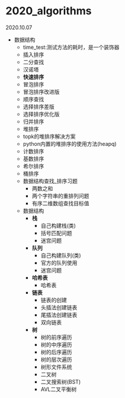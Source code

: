# 2020_algorithms
2020.10.07

* 数据结构
  * time_test:测试方法的耗时，是一个装饰器
  * 插入排序
  * 二分查找
  * 汉诺塔
  * **快速排序**
  * 冒泡排序
  * 冒泡排序改进版
  * 顺序查找
  * 选择排序差版
  * 选择排序优化版
  * 归并排序
  * 堆排序
  * topk的堆排序解决方案
  * python内置的堆排序的使用方法(heapq)
  * 计数排序
  * 基数排序
  * 希尔排序
  * 桶排序
  * 数据结构查找_排序习题
    * 两数之和
    * 两个字符串的重排列问题
    * 有序二维数组查找目标值
  * 数据结构
    * **栈**
      * 自己构建栈(类)
      * 括号匹配问题
      * 迷宫问题
    * **队列**
      * 自己构建队列(类)
      * 官方的队列使用
      * 迷宫问题
    * **哈希表**
      * 哈希表
    * **链表**
      * 链表的创建
      * 头插法创建链表
      * 尾插法创建链表
      * 双向链表
    * **树**
      * 树的前序遍历
      * 树的中序遍历
      * 树的后序遍历
      * 树的层次遍历
      * 树形文件系统
      * 二叉树
      * 二叉搜索树(BST)
      * AVL二叉平衡树

